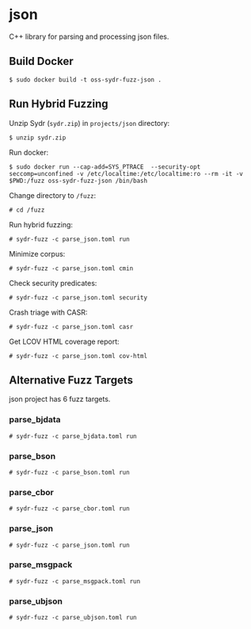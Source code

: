 # json 

C++ library for parsing and processing json files.

## Build Docker

    $ sudo docker build -t oss-sydr-fuzz-json .

## Run Hybrid Fuzzing

Unzip Sydr (`sydr.zip`) in `projects/json` directory:

    $ unzip sydr.zip

Run docker:

    $ sudo docker run --cap-add=SYS_PTRACE  --security-opt seccomp=unconfined -v /etc/localtime:/etc/localtime:ro --rm -it -v $PWD:/fuzz oss-sydr-fuzz-json /bin/bash

Change directory to `/fuzz`:

    # cd /fuzz

Run hybrid fuzzing:

    # sydr-fuzz -c parse_json.toml run

Minimize corpus:

    # sydr-fuzz -c parse_json.toml cmin

Check security predicates:

    # sydr-fuzz -c parse_json.toml security

Crash triage with CASR:

    # sydr-fuzz -c parse_json.toml casr

Get LCOV HTML coverage report:

    # sydr-fuzz -c parse_json.toml cov-html

## Alternative Fuzz Targets

json project has 6 fuzz targets.

### parse_bjdata

    # sydr-fuzz -c parse_bjdata.toml run

### parse_bson

    # sydr-fuzz -c parse_bson.toml run

### parse_cbor

    # sydr-fuzz -c parse_cbor.toml run

### parse_json

    # sydr-fuzz -c parse_json.toml run

### parse_msgpack

    # sydr-fuzz -c parse_msgpack.toml run

### parse_ubjson

    # sydr-fuzz -c parse_ubjson.toml run
